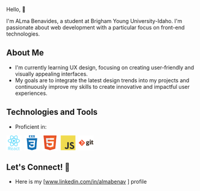 Hello, 👋

I'm ALma Benavides, a student at Brigham Young University-Idaho. I'm passionate about web development with a particular focus on front-end technologies.
## About Me

- I'm currently learning UX design, focusing on creating user-friendly and visually appealing interfaces. 
- My goals are to integrate the latest design trends into my projects and continuously improve my skills to create innovative and impactful user experiences.


## Technologies and Tools

- Proficient in:
<div>
    <img src="https://github.com/devicons/devicon/blob/master/icons/react/react-original-wordmark.svg" title="React" alt="React" width="40" height="40"/>&nbsp;
    <img src="https://github.com/devicons/devicon/blob/master/icons/css3/css3-plain-wordmark.svg"  title="CSS3" alt="CSS" width="40" height="40"/>&nbsp;
    <img src="https://github.com/devicons/devicon/blob/master/icons/html5/html5-original.svg" title="HTML5" alt="HTML" width="40" height="40"/>&nbsp;
    <img src="https://github.com/devicons/devicon/blob/master/icons/javascript/javascript-original.svg" title="JavaScript" alt="JavaScript" width="40" height="40"/>&nbsp;
    <img src="https://github.com/devicons/devicon/blob/master/icons/git/git-original-wordmark.svg" title="Git" **alt="Git" width="40" height="40"/>
</div>

## Let's Connect! 🚀

- Here is my [www.linkedin.com/in/almabenav ] profile
